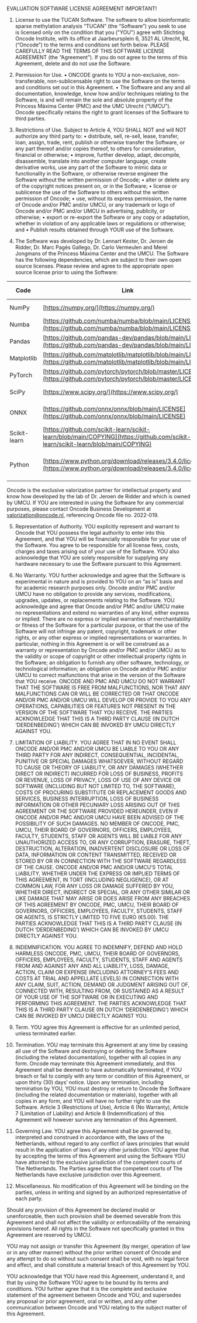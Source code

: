 EVALUATION SOFTWARE LICENSE AGREEMENT
IMPORTANT! 
1) License to use the TUCAN Software. The software to allow bioinformatic sparse methylation analysis “TUCAN” (the “Software”) you seek to use is licensed only on the condition that you ("YOU") agree with Stichting Oncode Institute, with its office at Jaarbeursplein 6, 3521 AL Utrecht, NL (“Oncode”) to the terms and conditions set forth below. PLEASE CAREFULLY READ THE TERMS OF THIS SOFTWARE LICENSE AGREEMENT (the “Agreement”). If you do not agree to the terms of this Agreement, delete and do not use the Software.

2) Permission for Use.
•	ONCODE grants to YOU a non-exclusive, non-transferable, non-sublicensable right to use the Software on the terms and conditions set out in this Agreement.
•	The Software and any and all documentation, knowledge, know how and/or techniques relating to the Software, is and will remain the sole and absolute property of the Princess Máxima Center (PMC) and the UMC Utrecht (“UMCU”). Oncode specifically retains the right to grant licenses of the Software to third parties. 

3) Restrictions of Use.  Subject to Article 4, YOU SHALL NOT and will NOT authorize any third party to: 
•	distribute, sell, re-sell, lease, transfer, loan, assign, trade, rent, publish or otherwise transfer the Software, or any part thereof and/or copies thereof, to others for consideration, financial or otherwise;
•	improve, further develop, adapt, decompile, disassemble, translate into another computer language, create derivative works, use any part of the Software to mimic data or functionality in the Software, or otherwise reverse engineer the Software without the written permission of Oncode;
•	alter or delete any of the copyright notices present on, or in the Software;
•	license or sublicense the use of the Software to others without the written permission of Oncode;
•	use, without its express permission, the name of Oncode and/or PMC and/or UMCU, or any trademark or logo of Oncode and/or PMC and/or UMCU in advertising, publicity, or otherwise;
•	export or re-export the Software or any copy or adaptation, whether in violation of any applicable laws or regulations or otherwise; and
•	Publish results obtained through YOUR use of the Software. 

4) The Software was developed by Dr. Lennart Kester, Dr. Jeroen de Ridder, Dr. Marc Pagès Gallego, Dr. Carlo Vermeulen and Merel Jongmans of the Princess Máxima Center and the UMCU. The Software has the following dependencies, which are subject to their own open source licenses. Please review and agree to the appropriate open source license prior to using the Software:

| Code           | Link                                                                                 | OS License                                  |
|----------------|--------------------------------------------------------------------------------------|---------------------------------------------|
| NumPy          | [https://numpy.org/](https://numpy.org/)                                             | BSD License                                 |
| Numba          | [https://github.com/numba/numba/blob/main/LICENSE](https://github.com/numba/numba/blob/main/LICENSE) | BSD License                                 |
| Pandas         | [https://github.com/pandas-dev/pandas/blob/main/LICENSE](https://github.com/pandas-dev/pandas/blob/main/LICENSE) | BSD License                                 |
| Matplotlib     | [https://github.com/matplotlib/matplotlib/blob/main/LICENSE](https://github.com/matplotlib/matplotlib/blob/main/LICENSE) | BSD License                                 |
| PyTorch        | [https://github.com/pytorch/pytorch/blob/master/LICENSE](https://github.com/pytorch/pytorch/blob/master/LICENSE) | BSD License                                 |
| SciPy          | [https://www.scipy.org/](https://www.scipy.org/)                                     | BSD License                                 |
| ONNX           | [https://github.com/onnx/onnx/blob/main/LICENSE](https://github.com/onnx/onnx/blob/main/LICENSE) | Apache 2.0 License                          |
| Scikit-learn   | [https://github.com/scikit-learn/scikit-learn/blob/main/COPYING](https://github.com/scikit-learn/scikit-learn/blob/main/COPYING) | BSD License                                 |
| Python         | [https://www.python.org/download/releases/3.4.0/license/](https://www.python.org/download/releases/3.4.0/license/) | Python Software Foundation License          |

Oncode is the exclusive valorization partner for intellectual property and know how developed by the lab of Dr. Jeroen de Ridder and which is owned by UMCU. If YOU are interested in using the Software for any commercial purposes, please contact Oncode Business Development at valorization@oncode.nl, referencing Oncode file no. 2022-019. 

5) Representation of Authority.  YOU explicitly represent and warrant to Oncode that YOU possess the legal authority to enter into this Agreement, and that YOU will be financially responsible for your use of the Software. You agree to be responsible for all license fees, costs, charges and taxes arising out of your use of the Software. YOU also acknowledge that YOU are solely responsible for supplying any hardware necessary to use the Software pursuant to this Agreement.

6) No Warranty.  YOU further acknowledge and agree that the Software is experimental in nature and is provided to YOU on an “as is” basis and for academic research purposes only. Oncode and/or PMC and/or UMCU have no obligation to provide any services, modifications, upgrades, updates, or replacements relating to the Software. YOU acknowledge and agree that Oncode and/or PMC and/or UMCU make no representations and extend no warranties of any kind, either express or implied. There are no express or implied warranties of merchantability or fitness of the Software for a particular purpose, or that the use of the Software will not infringe any patent, copyright, trademark or other rights, or any other express or implied representations or warranties. In particular, nothing in this Agreement is or will be construed as a warranty or representation by Oncode and/or PMC and/or UMCU as to the validity or scope of copyright or other intellectual property rights in the Software; an obligation to furnish any other software, technology, or technological information; an obligation on Oncode and/or PMC and/or UMCU to correct malfunctions that arise in the version of the Software that YOU receive. ONCODE AND PMC AND UMCU DO NOT WARRANT THAT THE SOFTWARE IS FREE FROM MALFUNCTIONS, NOR THAT ANY MALFUNCTIONS CAN OR WILL BE CORRECTED OR THAT ONCODE AND/OR PMC AND/OR UMCU WILL DEVELOP OR PROVIDE TO YOU ANY OPERATIONS, CAPABILITIES OR FEATURES NOT PRESENT IN THE VERSION OF THE SOFTWARE THAT YOU RECEIVE.  THE PARTIES ACKNOWLEDGE THAT THIS IS A THIRD PARTY CLAUSE (IN DUTCH ‘DERDENBEDING’) WHICH CAN BE INVOKED BY UMCU DIRECTLY AGAINST YOU.

7) LIMITATION OF LIABILITY. YOU AGREE THAT IN NO EVENT SHALL ONCODE AND/OR PMC AND/OR UMCU BE LIABLE TO YOU OR ANY THIRD PARTY FOR ANY INDIRECT, CONSEQUENTIAL, INCIDENTAL, PUNITIVE OR SPECIAL DAMAGES WHATSOEVER, WITHOUT REGARD TO CAUSE OR THEORY OF LIABILITY, OR ANY DAMAGES (WHETHER DIRECT OR INDIRECT) INCURRED FOR LOSS OF BUSINESS, PROFITS OR REVENUE, LOSS OF PRIVACY, LOSS OF USE OF ANY DEVICE OR SOFTWARE (INCLUDING BUT NOT LIMITED TO, THE SOFTWARE), COSTS OF PROCURING SUBSTITUTE OR REPLACEMENT GOODS AND SERVICES, BUSINESS INTERRUPTION, LOSS OF BUSINESS INFORMATION OR OTHER PECUNIARY LOSS ARISING OUT OF THIS AGREEMENT OR THE SOFTWARE PROVIDED HEREUNDER, EVEN IF ONCODE AND/OR PMC AND/OR UMCU HAVE BEEN ADVISED OF THE POSSIBILITY OF SUCH DAMAGES. NO MEMBER OF ONCODE, PMC, UMCU, THEIR BOARD OF GOVERNORS, OFFICERS, EMPLOYEES, FACULTY, STUDENTS, STAFF OR AGENTS WILL BE LIABLE FOR ANY UNAUTHORIZED ACCESS TO, OR ANY CORRUPTION, ERASURE, THEFT, DESTRUCTION, ALTERATION, INADVERTENT DISCLOSURE OR LOSS OF DATA, INFORMATION OR CONTENT TRANSMITTED, RECEIVED OR STORED BY OR IN CONNECTION WITH THE SOFTWARE REGARDLESS OF THE CAUSE. ONCODE AND/OR PMC AND/OR UMCU’S TOTAL LIABILITY, WHETHER UNDER THE EXPRESS OR IMPLIED TERMS OF THIS AGREEMENT, IN TORT (INCLUDING NEGLIGENCE), OR AT COMMON LAW, FOR ANY LOSS OR DAMAGE SUFFERED BY YOU, WHETHER DIRECT, INDIRECT OR SPECIAL, OR ANY OTHER SIMILAR OR LIKE DAMAGE THAT MAY ARISE OR DOES ARISE FROM ANY BREACHES OF THIS AGREEMENT BY ONCODE, PMC, UMCU, THEIR BOARD OF GOVERNORS, OFFICERS, EMPLOYEES, FACULTY, STUDENTS, STAFF OR AGENTS, IS STRICTLY LIMITED TO FIVE EURO (€5.00). THE PARTIES ACKNOWLEDGE THAT THIS IS A THIRD PARTY CLAUSE (IN DUTCH ‘DERDENBEDING’) WHICH CAN BE INVOKED BY UMCU DIRECTLY AGAINST YOU.

8) INDEMNIFICATION. YOU AGREE TO INDEMNIFY, DEFEND AND HOLD HARMLESS ONCODE, PMC, UMCU, THEIR BOARD OF GOVERNORS, OFFICERS, EMPLOYEES, FACULTY, STUDENTS, STAFF AND AGENTS FROM AND AGAINST ANY AND ALL LIABILITY, LOSS, DAMAGE, ACTION, CLAIM OR EXPENSE (INCLUDING ATTORNEY'S FEES AND COSTS AT TRIAL AND APPELLATE LEVELS) IN CONNECTION WITH ANY CLAIM, SUIT, ACTION, DEMAND OR JUDGMENT ARISING OUT OF, CONNECTED WITH, RESULTING FROM, OR SUSTAINED AS A RESULT OF YOUR USE OF THE SOFTWARE OR IN EXECUTING AND PERFORMING THIS AGREEMENT. THE PARTIES ACKNOWLEDGE THAT THIS IS A THIRD PARTY CLAUSE (IN DUTCH ‘DERDENBEDING’) WHICH CAN BE INVOKED BY UMCU DIRECTLY AGAINST YOU.

9) Term. YOU agree this Agreement is effective for an unlimited period, unless terminated earlier. 

10) Termination. YOU may terminate this Agreement at any time by ceasing all use of the Software and destroying or deleting the Software (including the related documentation), together with all copies in any form. Oncode may terminate this Agreement immediately, and this Agreement shall be deemed to have automatically terminated, if YOU breach or fail to comply with any term or condition of this Agreement, or upon thirty (30) days’ notice. Upon any termination, including termination by YOU, YOU must destroy or return to Oncode the Software (including the related documentation or materials), together with all copies in any form, and YOU will have no further right to use the Software. Article 3 (Restrictions of Use), Article 6 (No Warranty), Article 7 (Limitation of Liability) and Article 8 (Indemnification) of this Agreement will however survive any termination of this Agreement.

11) Governing Law. YOU agree this Agreement shall be governed by, interpreted and construed in accordance with, the laws of the Netherlands, without regard to any conflict of laws principles that would result in the application of laws of any other jurisdiction. YOU agree that by accepting the terms of this Agreement and using the Software YOU have attorned to the exclusive jurisdiction of the competent courts of The Netherlands. The Parties agree that the competent courts of The Netherlands have exclusive jurisdiction over this Agreement. 

12) Miscellaneous. No modification of this Agreement will be binding on the parties, unless in writing and signed by an authorized representative of each party. 

Should any provision of this Agreement be declared invalid or unenforceable, then such provision shall be deemed severable from this Agreement and shall not affect the validity or enforceability of the remaining provisions hereof. All rights in the Software not specifically granted in this Agreement are reserved by UMCU. 

YOU may not assign or transfer this Agreement (by merger, operation of law or in any other manner) without the prior written consent of Oncode and any attempt to do so without such consent shall be void, with no legal force and effect, and shall constitute a material breach of this Agreement by YOU.

YOU acknowledge that YOU have read this Agreement, understand it, and that by using the Software YOU agree to be bound by its terms and conditions. YOU further agree that it is the complete and exclusive statement of the agreement between Oncode and YOU, and supersedes any proposal or prior agreement, oral or written, and any other communication between Oncode and YOU relating to the subject matter of this Agreement. 
